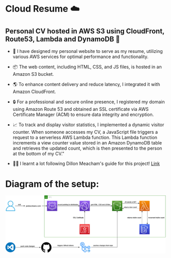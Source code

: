 # Cloud Resume ☁️

Personal CV hosted in AWS S3 using CloudFront, Route53, Lambda and DynamoDB 🚀
--
- 🌟 I have designed my personal website to serve as my resume, utilizing various AWS services for optimal performance and functionality.
- 📦 The web content, including HTML, CSS, and JS files, is hosted in an Amazon S3 bucket.
- 🌎 To enhance content delivery and reduce latency, I integrated it with Amazon CloudFront.
- 🔒 For a professional and secure online presence, I registered my domain using Amazon Route 53 and obtained an SSL certificate via AWS Certificate Manager (ACM) to ensure data integrity and encryption.
- 📈 To track and display visitor statistics, I implemented a dynamic visitor counter. When someone accesses my CV, a JavaScript file triggers a request to a serverless AWS Lambda function. This Lambda function increments a view counter value stored in an Amazon DynamoDB table and retrieves the updated count, which is then presented to the person at the bottom of my CV."

- 👨‍🏫 I learnt a lot following Dillon Meacham's guide for this project! [Link](https://www.linkedin.com/posts/dillonmeacham_how-to-create-a-cloud-resume-with-aws-a-activity-7075934031611133952-sese/)

# Diagram of the setup:

![Diagram of the setup](diagrama_aws_cv.jpg)
